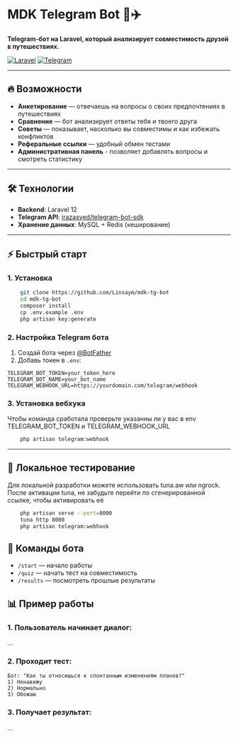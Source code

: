 # MDK Telegram Bot 🤖✈️

**Telegram-бот на Laravel, который анализирует совместимость друзей в путешествиях.**

[![Laravel](https://img.shields.io/badge/Laravel-FF2D20?style=for-the-badge&logo=laravel&logoColor=white)](https://laravel.com)
[![Telegram](https://img.shields.io/badge/Telegram-2CA5E0?style=for-the-badge&logo=telegram&logoColor=white)](https://core.telegram.org/bots/api)

---

## 🔥 Возможности

- **Анкетирование** — отвечаешь на вопросы о своих предпочтениях в путешествиях
- **Сравнение** — бот анализирует ответы тебя и твоего друга
- **Советы** — показывает, насколько вы совместимы и как избежать конфликтов
- **Реферальные ссылки** — удобный обмен тестами
- **Административная панель** - позволяет добавлять вопросы и смотреть статистику
---

## 🛠 Технологии

- **Backend**: Laravel 12
- **Telegram API**: [irazasyed/telegram-bot-sdk](https://github.com/irazasyed/telegram-bot-sdk)
- **Хранение данных**: MySQL + Redis (кеширование)

---

## ⚡️ Быстрый старт

### 1. Установка

```bash
    git clone https://github.com/Linsaym/mdk-tg-bot
    cd mdk-tg-bot
    composer install
    cp .env.example .env
    php artisan key:generate
```

### 2. Настройка Telegram бота

1. Создай бота через [@BotFather](https://t.me/BotFather)
2. Добавь токен в `.env`:
```dotenv
TELEGRAM_BOT_TOKEN=your_token_here
TELEGRAM_BOT_NAME=your_bot_name
TELEGRAM_WEBHOOK_URL=https://yourdomain.com/telegram/webhook
```

### 3. Установка вебхука
Чтобы команда сработала проверьте указанны ли у вас в env
TELEGRAM_BOT_TOKEN и TELEGRAM_WEBHOOK_URL
```bash
    php artisan telegram:webhook
```

---
## 🔧 Локальное тестирование
Для локальной разработки можете использовать tuna.aw или ngrock. После активации tuna, не забудьте перейти по сгенерированной ссылке, чтобы активировать её
```bash
    php artisan serve --port=8000
    tuna http 8000
    php artisan telegram:webhook
```


## 🎾 Команды бота

- `/start` — начало работы
- `/quiz` — начать тест на совместимость
- `/results` — посмотреть прошлые результаты


## 📊 Пример работы

### 1. Пользователь начинает диалог:
...

### 2. Проходит тест:
```  
Бот: "Как ты относишься к спонтанным изменениям планов?"  
1) Ненавижу  
2) Нормально  
3) Обожаю  
```  

### 3. Получает результат:
...

